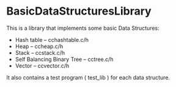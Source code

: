 # BasicDataStructuresLibrary

This is a library that implements some basic Data Structures:

-  Hash table – cchashtable.c/h 
-  Heap – ccheap.c/h 
-  Stack – ccstack.c/h 
-  Self Balancing Binary Tree – cctree.c/h 
-  Vector – ccvector.c/h 
  
  
  It also contains a test program ( test_lib ) for each data structure.
